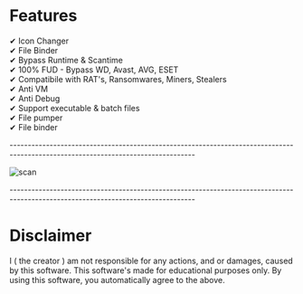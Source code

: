 <h1> Features </h1>

✔ Icon Changer <br/>
✔ File Binder <br/>
✔ Bypass Runtime & Scantime <br/> 
✔ 100% FUD - Bypass WD, Avast, AVG, ESET <br/> 
✔ Compatibile with RAT's, Ransomwares, Miners, Stealers <br/>
✔ Anti VM <br/>
✔ Anti Debug <br/>
✔ Support executable & batch files <br/>
✔ File pumper <br/>
✔ File binder <br/>

--------------------------------------------------------------------------------------------------------------------------------- </br >

![scan](https://github.com/Coolar13/FUD-crypter/assets/156549112/69aa63d9-6b6f-4e86-b5b4-d742d0af36e4)

--------------------------------------------------------------------------------------------------------------------------------- </br >

<h1> Disclaimer </h1>

I ( the creator ) am not responsible for any actions, and or damages, caused by this software.
This software's made for educational purposes only.
By using this software, you automatically agree to the above.
